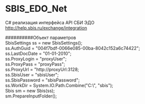 SBIS_EDO_Net
============

C# реализация интерфейса API СБИ ЭДО http://help.sbis.ru/exchange/integration


##########Объект параметров<br/>
SbisSettings ss = new SbisSettings();<br/>
ss.AuthGuid = "004f7bdf-0066e085-00ba-8042c152a6c74422";<br/>
ss.LastDocDate = "01-01-2010";<br/>
ss.ProxyLogin = "proxyUser";<br/>
ss.ProxyPass = "proxyPass";<br/>
ss.ProxyUrl = "http://proxyUrl:3128;<br/>
ss.SbisUser = "sbisUser";<br/>
ss.SbisPassword = "sbisPassword";<br/>
ss.WorkDir = System.IO.Path.Combine("C:\\", "sbis");<br/>
Sbis sm = new Sbis(ss);<br/>
sm.PrepareInputFolder();<br/>
